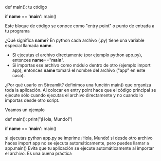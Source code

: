 
def main():
   tu código 

if __name__ == '__main__':
    main()

Este bloque de código se conoce como "entry point" o punto de entrada a tu programa

¿Qué significa __name__?
En python cada archivo (.py) tiene una variable especial llamada __name__.
 - Si ejecutas el archivo directamente (por ejemplo python app.py), entonces __name__=="__main__".
 - Si importas ese archivo como módulo dentro de otro (ejemplo import app), entonces __name__ tomará el nombre del archivo ("app" en este caso).

¿Por qué usarlo en Streamlit?
definimos una función main() que organiza toda la aplicación. Al colocar en entry point hace que el código principal se ejecute sólo cuando ejecutas el archivo directamente y no cuando lo importas desde otro script.

Veamos un ejemplo 

def main():
   print("¡Hola, Mundo!") 

if __name__ == '__main__':
    main()

si ejecutas python app.py se imprime ¡Hola, Mundo!
si desde otro archivo haces import app no se ejecuta automáticamente, pero puedes llamar a app.main()
Evita que tu aplicación se ejecute automáticamente al importar el archivo. Es una buena práctica